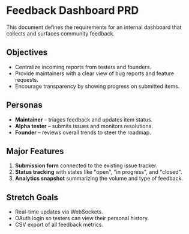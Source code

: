 # Feedback Dashboard PRD

This document defines the requirements for an internal dashboard that collects and surfaces community feedback.

## Objectives

- Centralize incoming reports from testers and founders.
- Provide maintainers with a clear view of bug reports and feature requests.
- Encourage transparency by showing progress on submitted items.

## Personas

- **Maintainer** – triages feedback and updates item status.
- **Alpha tester** – submits issues and monitors resolutions.
- **Founder** – reviews overall trends to steer the roadmap.

## Major Features

1. **Submission form** connected to the existing issue tracker.
2. **Status tracking** with states like "open", "in progress", and "closed".
3. **Analytics snapshot** summarizing the volume and type of feedback.

## Stretch Goals

- Real-time updates via WebSockets.
- OAuth login so testers can view their personal history.
- CSV export of all feedback metrics.
